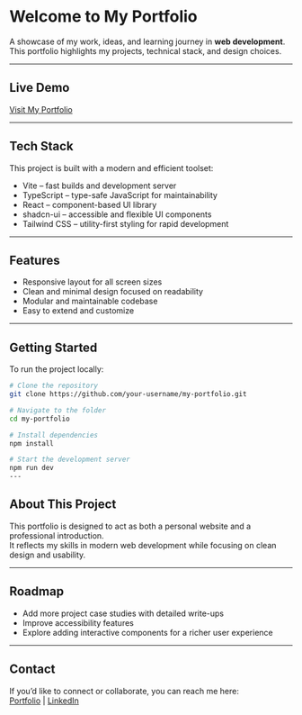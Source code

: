 # Welcome to My Portfolio

A showcase of my work, ideas, and learning journey in **web development**.  
This portfolio highlights my projects, technical stack, and design choices.

---

## Live Demo

[Visit My Portfolio](https://sumer-thakur-portfolio.lovable.app/)

---

## Tech Stack

This project is built with a modern and efficient toolset:

- Vite – fast builds and development server  
- TypeScript – type-safe JavaScript for maintainability  
- React – component-based UI library  
- shadcn-ui – accessible and flexible UI components  
- Tailwind CSS – utility-first styling for rapid development  

---

## Features

- Responsive layout for all screen sizes  
- Clean and minimal design focused on readability  
- Modular and maintainable codebase  
- Easy to extend and customize  

---

## Getting Started

To run the project locally:

```bash
# Clone the repository
git clone https://github.com/your-username/my-portfolio.git

# Navigate to the folder
cd my-portfolio

# Install dependencies
npm install

# Start the development server
npm run dev
---
```
## About This Project

This portfolio is designed to act as both a personal website and a professional introduction.  
It reflects my skills in modern web development while focusing on clean design and usability.

---

## Roadmap

- Add more project case studies with detailed write-ups  
- Improve accessibility features  
- Explore adding interactive components for a richer user experience  

---

## Contact

If you’d like to connect or collaborate, you can reach me here:  
[Portfolio](https://sumer-thakur-portfolio.lovable.app/) | [LinkedIn](https://www.linkedin.com/in/sumer-thakur-658808288/)
